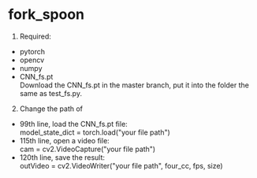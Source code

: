 # fork_spoon
1. Required:
* pytorch  
* opencv  
* numpy  
* CNN_fs.pt  
Download the CNN_fs.pt in the master branch, put it into the folder the same as test_fs.py.  
  
2. Change the path of 
* 99th line, load the CNN_fs.pt file:  
model_state_dict = torch.load("your file path")
* 115th line, open a video file:  
cam = cv2.VideoCapture("your file path")
* 120th line, save the result:  
outVideo = cv2.VideoWriter("your file path", four_cc, fps, size)
